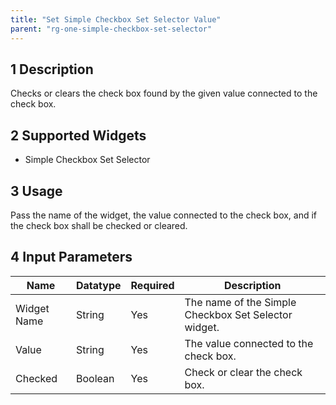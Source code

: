 ```yaml
---
title: "Set Simple Checkbox Set Selector Value"
parent: "rg-one-simple-checkbox-set-selector"
---
```


## 1 Description

Checks or clears the check box found by the given value connected to the check box. 

## 2 Supported Widgets

* Simple Checkbox Set Selector

## 3 Usage

Pass the name of the widget, the value connected to the check box, and if the check box shall be checked or cleared.

## 4 Input Parameters

Name | Datatype | Required | Description
---- | -------- | -------- | ---------------
Widget Name | String | Yes | The name of the Simple Checkbox Set Selector widget.
Value | String | Yes | The value connected to the check box.
Checked | Boolean | Yes | Check or clear the check box.
